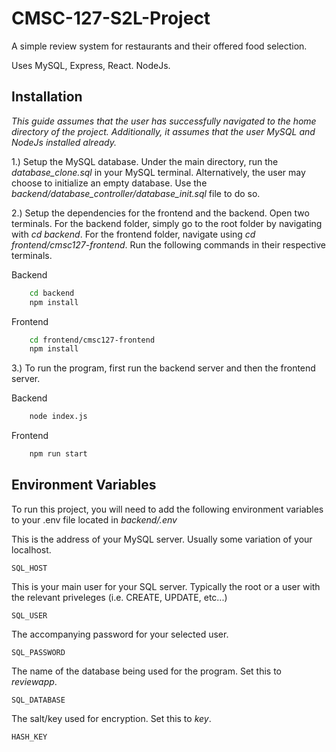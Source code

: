 
# CMSC-127-S2L-Project

A simple review system for restaurants and their offered food selection.

Uses MySQL, Express, React. NodeJs.

## Installation
*This guide assumes that the user has successfully navigated to the home directory of the project. Additionally, it assumes that the user MySQL and NodeJs installed already.*

1.) Setup the MySQL database. Under the main directory, run the *database_clone.sql* in your MySQL terminal. Alternatively, the user may choose to initialize an empty database. Use the *backend/database_controller/database_init.sql* file to do so.

2.) Setup the dependencies for the frontend and the backend. Open two terminals. For the backend folder, simply go to the root folder by navigating with *cd backend*. For the frontend folder, navigate using *cd frontend/cmsc127-frontend*.
Run the following commands in their respective terminals.

Backend
```bash
    cd backend
    npm install
```
Frontend
```bash
    cd frontend/cmsc127-frontend
    npm install
```

3.) To run the program, first run the backend server and then the frontend server.

Backend
```bash
    node index.js
```
Frontend
```bash
    npm run start
```
## Environment Variables

To run this project, you will need to add the following environment variables to your .env file located in *backend/.env*

This is the address of your MySQL server. Usually some variation of your localhost.

`SQL_HOST`


This is your main user for your SQL server. Typically the root or a user with the relevant priveleges (i.e. CREATE, UPDATE, etc...)

`SQL_USER`


The accompanying password for your selected user.

`SQL_PASSWORD`

The name of the database being used for the program. Set this to *reviewapp*.

`SQL_DATABASE`

The salt/key used for encryption. Set this to *key*.

`HASH_KEY`
